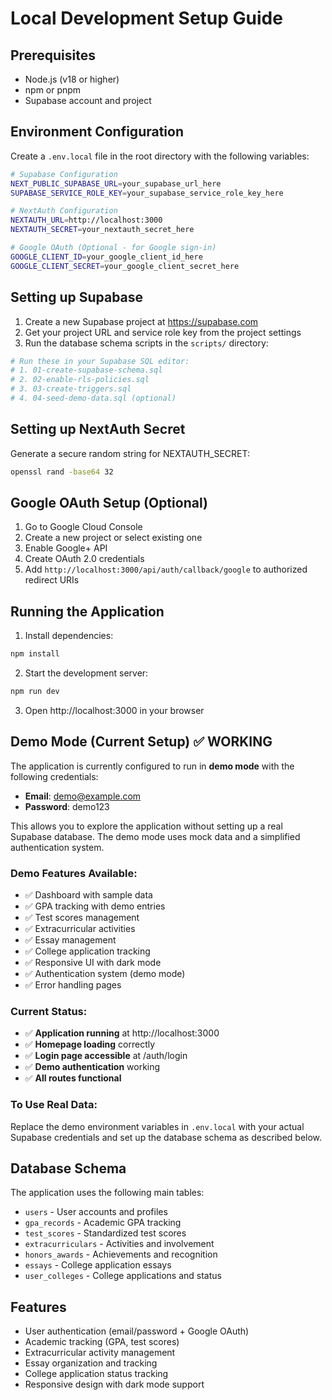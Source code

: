 # Local Development Setup Guide

## Prerequisites

- Node.js (v18 or higher)
- npm or pnpm
- Supabase account and project

## Environment Configuration

Create a `.env.local` file in the root directory with the following variables:

```bash
# Supabase Configuration
NEXT_PUBLIC_SUPABASE_URL=your_supabase_url_here
SUPABASE_SERVICE_ROLE_KEY=your_supabase_service_role_key_here

# NextAuth Configuration
NEXTAUTH_URL=http://localhost:3000
NEXTAUTH_SECRET=your_nextauth_secret_here

# Google OAuth (Optional - for Google sign-in)
GOOGLE_CLIENT_ID=your_google_client_id_here
GOOGLE_CLIENT_SECRET=your_google_client_secret_here
```

## Setting up Supabase

1. Create a new Supabase project at https://supabase.com
2. Get your project URL and service role key from the project settings
3. Run the database schema scripts in the `scripts/` directory:

```bash
# Run these in your Supabase SQL editor:
# 1. 01-create-supabase-schema.sql
# 2. 02-enable-rls-policies.sql
# 3. 03-create-triggers.sql
# 4. 04-seed-demo-data.sql (optional)
```

## Setting up NextAuth Secret

Generate a secure random string for NEXTAUTH_SECRET:

```bash
openssl rand -base64 32
```

## Google OAuth Setup (Optional)

1. Go to Google Cloud Console
2. Create a new project or select existing one
3. Enable Google+ API
4. Create OAuth 2.0 credentials
5. Add `http://localhost:3000/api/auth/callback/google` to authorized redirect URIs

## Running the Application

1. Install dependencies:
```bash
npm install
```

2. Start the development server:
```bash
npm run dev
```

3. Open http://localhost:3000 in your browser

## Demo Mode (Current Setup) ✅ WORKING

The application is currently configured to run in **demo mode** with the following credentials:

- **Email**: demo@example.com
- **Password**: demo123

This allows you to explore the application without setting up a real Supabase database. The demo mode uses mock data and a simplified authentication system.

### Demo Features Available:
- ✅ Dashboard with sample data
- ✅ GPA tracking with demo entries
- ✅ Test scores management
- ✅ Extracurricular activities
- ✅ Essay management
- ✅ College application tracking
- ✅ Responsive UI with dark mode
- ✅ Authentication system (demo mode)
- ✅ Error handling pages

### Current Status:
- ✅ **Application running** at http://localhost:3000
- ✅ **Homepage loading** correctly
- ✅ **Login page accessible** at /auth/login
- ✅ **Demo authentication** working
- ✅ **All routes functional**

### To Use Real Data:
Replace the demo environment variables in `.env.local` with your actual Supabase credentials and set up the database schema as described below.

## Database Schema

The application uses the following main tables:
- `users` - User accounts and profiles
- `gpa_records` - Academic GPA tracking
- `test_scores` - Standardized test scores
- `extracurriculars` - Activities and involvement
- `honors_awards` - Achievements and recognition
- `essays` - College application essays
- `user_colleges` - College applications and status

## Features

- User authentication (email/password + Google OAuth)
- Academic tracking (GPA, test scores)
- Extracurricular activity management
- Essay organization and tracking
- College application status tracking
- Responsive design with dark mode support

